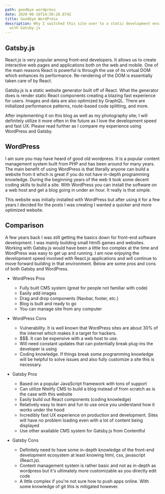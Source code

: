 ```yaml
---
path: goodbye wordpress
date: 2020-06-16T14:50:20.874Z
title: Goodbye WordPress
description: Why I switched this site over to a static development environment
  with Gatsby.js
---
```

## Gatsby.js

React.js is very popular among front-end developers. It allows us to create interactive web pages and applications both on the web and mobile. One of the main reasons React is powerful is through the use of its virtual DOM which enhances its performance. Re-rendering of the DOM is essentially taken care of by React. 

Gatsby.js is a static website generator built off of React. What the generator does is render static React components creating a blazing fast experience for users. Images and data are also optimized by GraphQL. There are initialized performance patterns, route-based code splitting, and more. 

After implementing it on this blog as well as my photography site; I will definitely utilize it more often in the future as I love the development speed and fast UX. Please read further as I compare my experience using WordPress and Gatsby. 

## WordPress

I am sure you may have heard of good old wordpress. It is a popular content management system built from PHP and has been around for many years. The main benefit of using WordPress is that literally anyone can build a website from it which is great if you do not have in-depth programming knowledge. During the beginning years of the web it took some decent coding skills to build a site. With WordPress you can install the software on a web host and get a blog going in under an hour. It really is that simple. 

This website was initially installed with WordPress but after using it for a few years I decided for the posts I was creating I wanted a quicker and more optimized website. 

## Comparison

A few years back I was still getting the basics down for front-end software development. I was mainly building small html5 games and websites. Working with Gatsby.js would have been a little too complex at the time and WordPress was easy to get up and running. I am now enjoying the development speed involved with React.js applications and will continue to move forward building in that environment. Below are some pros and cons of both Gatsby and WordPress. 

* WordPress Pros

  * Fully built CMS system (great for people not familiar with code)
  * Easily add images 
  * Drag and drop components (Navbar, footer, etc.)
  * Blog is built and ready to go
  * You can manage site from any computer 
* WordPress Cons 

  * Vulnerability. It is well known that WordPress sites are about 30% of the internet which makes it a target for hackers. 
  * $$$. It can be expensive with a web host to use. 
  * Will need constant updates that can potentially break plug-ins the developer is using
  * Coding knowledge. If things break some programming knowledge will be helpful to solve issues and also fully customize a site this is necessary. 
* Gatsby Pros

  * Based on a popular JavaScript framework with tons of support 
  * Can utilize Ntelify CMS to build a blog instead of from scratch as is the case with this website
  * Easily build out React components (coding knowledge)
  * Relatively easy to learn and fun to use once you understand how it works under the hood
  * Incredibly fast UX experience on production and development. Sites will have no problem loading even with a lot of content being displayed
  * Use other available CMS system for Gatsby.js from Contentful 
* Gatsby Cons 

  * Definitely need to have some in-depth knowledge of the front-end development ecosystem at least knowing html, css, javascript (React.js).
  * Content management system is rather basic and not as in-depth as wordpress but it's ultimately more customizable as you directly edit code
  * A little complex if you're not sure how to push apps online. With some knowledge of git this is mitigated however.